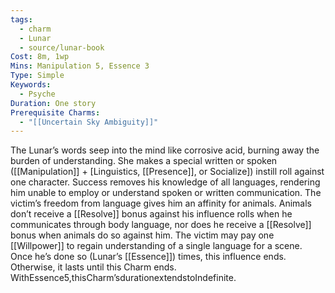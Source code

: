 ```yaml
---
tags:
  - charm
  - Lunar
  - source/lunar-book
Cost: 8m, 1wp
Mins: Manipulation 5, Essence 3
Type: Simple
Keywords:
  - Psyche
Duration: One story
Prerequisite Charms:
  - "[[Uncertain Sky Ambiguity]]"
---
```

The Lunar’s words seep into the mind like corrosive acid, burning away the burden of understanding. She makes a special written or spoken ([[Manipulation]] + [Linguistics, [[Presence]], or Socialize]) instill roll against one character. Success removes his knowledge of all languages, rendering him unable to employ or understand spoken or written communication. The victim’s freedom from language gives him an affinity for animals. Animals don’t receive a [[Resolve]] bonus against his influence rolls when he communicates through body language, nor does he receive a [[Resolve]] bonus when animals do so against him. The victim may pay one [[Willpower]] to regain understanding of a single language for a scene. Once he’s done so (Lunar’s [[Essence]]) times, this influence ends. Otherwise, it lasts until this Charm ends. WithEssence5,thisCharm’sdurationextendstoIndefinite.